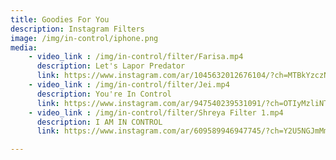 ```yaml
---
title: Goodies For You
description: Instagram Filters
image: /img/in-control/iphone.png
media: 
    - video_link : /img/in-control/filter/Farisa.mp4
      description: Let's Lapor Predator
      link: https://www.instagram.com/ar/1045632012676104/?ch=MTBkYzczNjAzYTczZGFlYTU0OGJiY2ZmNjVmZGMxYzE%3D
    - video_link : /img/in-control/filter/Jei.mp4
      description: You're In Control
      link: https://www.instagram.com/ar/947540239531091/?ch=OTIyMzliNTU1YWQyYmFmNTc1YTcwOTMwODBmYmIwZTI%3D
    - video_link : /img/in-control/filter/Shreya Filter 1.mp4
      description: I AM IN CONTROL
      link: https://www.instagram.com/ar/609589946947745/?ch=Y2U5NGJmMmU0MjA0MTdlMGZkOWNiOGJhZTlkZGIxNjE%3D

---
```

